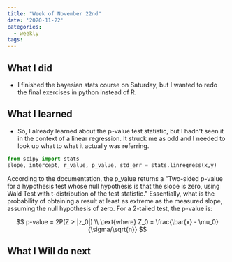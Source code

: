 ```yaml
---
title: "Week of November 22nd"
date: '2020-11-22'
categories:
  - weekly
tags:
---
```


## What I did

- I finished the bayesian stats course on Saturday, but I wanted to redo the final exercises in python instead of R.

## What I learned

- So, I already learned about the p-value test statistic, but I hadn't seen it in the context of a linear regression. It struck me as odd and I needed to look up what to what it actually was referring.

```python
from scipy import stats
slope, intercept, r_value, p_value, std_err = stats.linregress(x,y)
```

According to the documentation, the p_value returns a "Two-sided p-value for a hypothesis test whose null hypothesis is that the slope is zero, using Wald Test with t-distribution of the test statistic." Essentially, what is the probability of obtaining a result at least as extreme as the measured slope, assuming the null hypothesis of zero. For a 2-tailed test, the p-value is:

$$
p-value = 2P(Z > |z_0|) \\
\text{where} Z_0 = \frac{\bar{x} - \mu_0}{\sigma/\sqrt{n}}
$$

## What I Will do next

